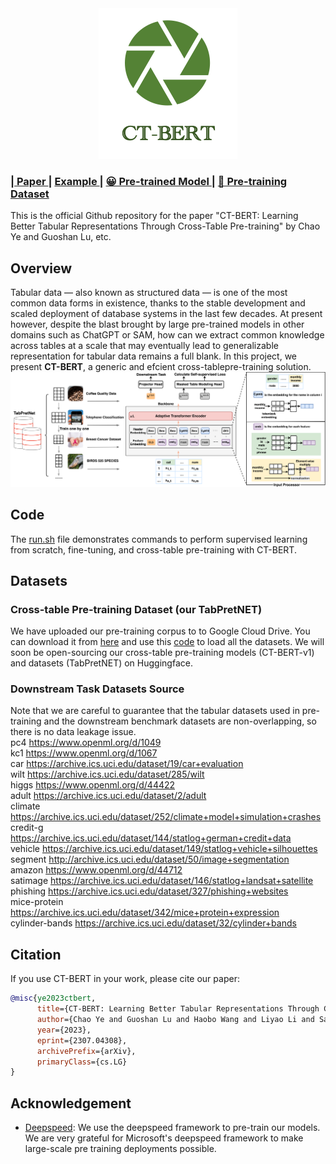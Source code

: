 <div align="center">
<img src=./Image/logo.png />
</div>

<h3> |<a href="https://arxiv.org/abs/2307.04308"> Paper </a> | 
<a href="run.sh"> Example </a> |  
<a href="https://drive.google.com/file/d/1zDoH-trPMTGtkpefErozQMulgqioB9Y2/view"> 😀 Pre-trained Model </a> |
<a href="https://drive.google.com/file/d/1-2m1tyejUV5_bZduqZw1ZXS1BUSkhzVl/view?usp=drive_link"> 📕 Pre-training Dataset </a>
</h3>
</div>

This is the official Github repository for the paper "CT-BERT: Learning Better Tabular Representations Through Cross-Table Pre-training" by Chao Ye and Guoshan Lu, etc.

## Overview
Tabular data — also known as structured data — is one of the most common data forms in existence, thanks to the stable development
and scaled deployment of database systems in the last few decades. At present however, despite the blast brought by large pre-trained
models in other domains such as ChatGPT or SAM, how can we extract common knowledge across tables at a scale that may
eventually lead to generalizable representation for tabular data remains a full blank. In this project, we present **CT-BERT**, a generic and efcient cross-tablepre-training solution.  
![framework](./Image/framework.png)

## Code

The [run.sh](https://github.com/Chao-Ye/paperid-437/blob/main/run.sh) file demonstrates commands to perform supervised learning from scratch, fine-tuning, and cross-table pre-training with CT-BERT.

## Datasets

### Cross-table Pre-training Dataset (our TabPretNET) 

We have uploaded our pre-training corpus to to Google Cloud Drive. You can download it from [here](https://drive.google.com/file/d/1zDoH-trPMTGtkpefErozQMulgqioB9Y2/view) and use this [code](https://github.com/Chao-Ye/paperid-437/blob/main/CTBert/load_pretrain_data.py) to load all the datasets. We will soon be open-sourcing our cross-table pre-training models (CT-BERT-v1) and datasets (TabPretNET) on Huggingface.

### Downstream Task Datasets Source
Note that we are careful to guarantee that the tabular datasets used in pre-training and the downstream benchmark datasets are non-overlapping, so there is no data leakage issue.  
pc4  https://www.openml.org/d/1049   
kc1  https://www.openml.org/d/1067  
car  https://archive.ics.uci.edu/dataset/19/car+evaluation  
wilt  https://archive.ics.uci.edu/dataset/285/wilt  
higgs  https://www.openml.org/d/44422  
adult  https://archive.ics.uci.edu/dataset/2/adult  
climate  https://archive.ics.uci.edu/dataset/252/climate+model+simulation+crashes  
credit-g  https://archive.ics.uci.edu/dataset/144/statlog+german+credit+data  
vehicle  https://archive.ics.uci.edu/dataset/149/statlog+vehicle+silhouettes  
segment  http://archive.ics.uci.edu/dataset/50/image+segmentation  
amazon  https://www.openml.org/d/44712  
satimage  https://archive.ics.uci.edu/dataset/146/statlog+landsat+satellite  
phishing  https://archive.ics.uci.edu/dataset/327/phishing+websites  
mice-protein  https://archive.ics.uci.edu/dataset/342/mice+protein+expression  
cylinder-bands  https://archive.ics.uci.edu/dataset/32/cylinder+bands  

## Citation

If you use CT-BERT in your work, please cite our paper:

```bibtex
@misc{ye2023ctbert,
      title={CT-BERT: Learning Better Tabular Representations Through Cross-Table Pre-training}, 
      author={Chao Ye and Guoshan Lu and Haobo Wang and Liyao Li and Sai Wu and Gang Chen and Junbo Zhao},
      year={2023},
      eprint={2307.04308},
      archivePrefix={arXiv},
      primaryClass={cs.LG}
}
```


## Acknowledgement

- [Deepspeed](https://github.com/microsoft/DeepSpeed): We use the deepspeed framework to pre-train our models. We are very grateful for Microsoft's deepspeed framework to make large-scale pre training deployments possible.
